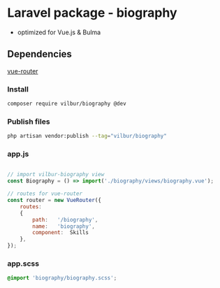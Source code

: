 # Laravel package - biography  
* optimized for Vue.js & Bulma  

## Dependencies  
[vue-router](https://github.com/vuejs/vue-router)  

### Install  
``` bash  
composer require vilbur/biography @dev  
```  

### Publish files  
``` bash  
php artisan vendor:publish --tag="vilbur/biography"  
```  

### app.js  
``` javascript  

// import vilbur-biography view  
const Biography	= () => import('./biography/views/biography.vue');  

// routes for vue-router  
const router = new VueRouter({  
	routes:  
	{  
		path:	'/biography',  
		name:	'biography',  
		component:	Skills  
	},  
});  
```  

### app.scss  
``` scss  
@import 'biography/biography.scss';  
```  